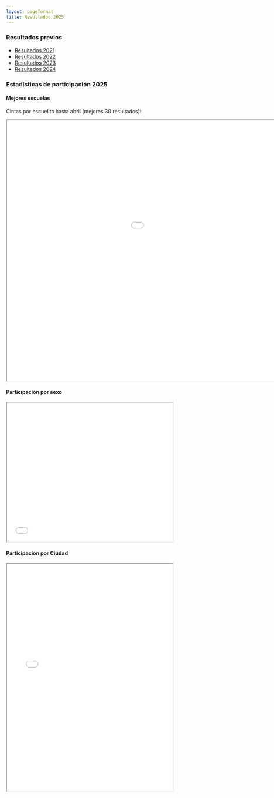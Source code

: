```yaml
---
layout: pageformat
title: Resultados 2025
---
```


<style type="text/css">
	table.results-table {
		font-size: 12px;
		border: 1px solid #CCC; 
		font-family: Arial, Helvetica, sans-serif;
	} 
	.results-table td {
		padding: 4px;
		margin: 3px;
		border: 1px solid #CCC;
	}
	.results-table th {
		background-color: #104E8B; 
		color: #FFF;
		font-weight: bold;
	}
</style>

### Resultados previos

- [Resultados 2021](resultados2021)
- [Resultados 2022](resultados2022)
- [Resultados 2023](resultados2023)
- [Resultados 2024](resultados2024)


### Estadísticas de participación 2025

#### Mejores escuelas
Cintas por escuelita hasta abril (mejores 30 resultados):

<iframe src="../assets/iframes/2025/cintas_por_escuela_Abril.html" class="plot" height=710 width=1280></iframe>

#### Participación por sexo

<iframe src="../assets/iframes/2025/Sexo.html" class="plot" height=380 width="90%"></iframe>

#### Participación por Ciudad

<iframe src="../assets/iframes/2025/Ciudad.html" class="plot" height=620 width="90%"></iframe>
